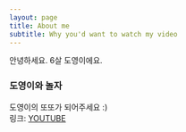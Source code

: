 ```yaml
---
layout: page
title: About me
subtitle: Why you'd want to watch my video
---
```



안녕하세요. 6살 도영이에요.


### 도영이와 놀자

도영이의 또또가 되어주세요 :)  
링크: [YOUTUBE](https://www.youtube.com/channel/UCwR-Nsx4t80YRt_W9ivmrtA) 
